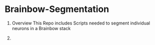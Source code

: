 # Brainbow-Segmentation
1) Overview
This Repo includes Scripts needed to segment individual neurons in a Brainbow stack

2) 
